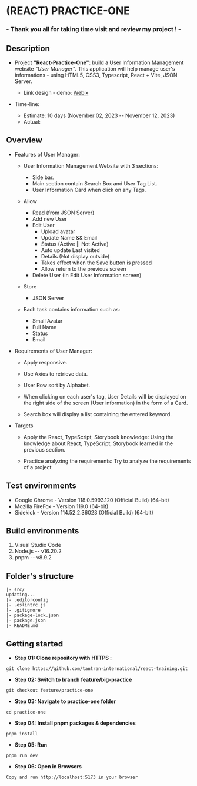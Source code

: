 # (REACT) PRACTICE-ONE

### - Thank you all for taking time visit and review my project ! -

## Description

- Project **"React-Practice-One"**: build a User Information Management website _"User Manager"_. This application will help manage user's informations - using HTML5, CSS3, Typescript, React + Vite, JSON Server.

  - Link design - demo: [Webix](https://webix.com/demos/user-manager/)

- Time-line:

  - Estimate: 10 days (November 02, 2023 -- November 12, 2023)
  - Actual:

## Overview

- Features of User Manager:

  - User Information Management Website with 3 sections:

    - Side bar.
    - Main section contain Search Box and User Tag List.
    - User Information Card when click on any Tags.

  - Allow

    - Read (from JSON Server)
    - Add new User
    - Edit User
      - Upload avatar
      - Update Name && Email
      - Status (Active || Not Active)
      - Auto update Last visited
      - Details (Not display outside)
      - Takes effect when the Save button is pressed
      - Allow return to the previous screen
    - Delete User (In Edit User Information screen)

  - Store

    - JSON Server

  - Each task contains information such as:

    - Small Avatar
    - Full Name
    - Status
    - Email

- Requirements of User Manager:

  - Apply responsive.

  - Use Axios to retrieve data.

  - User Row sort by Alphabet.

  - When clicking on each user's tag, User Details will be displayed on the right side of the screen (User information) in the form of a Card.

  - Search box will display a list containing the entered keyword.

- Targets

  - Apply the React, TypeScript, Storybook knowledge: Using the knowledge about React, TypeScript, Storybook learned in the previous section.

  - Practice analyzing the requirements: Try to analyze the requirements of a project

## Test environments

- Google Chrome - Version 118.0.5993.120 (Official Build) (64-bit)
- Mozilla FireFox - Version 119.0 (64-bit)
- Sidekick - Version 114.52.2.36023 (Official Build) (64-bit)

## Build environments

1. Visual Studio Code
2. Node.js -- v16.20.2
3. pnpm -- v8.9.2

## Folder's structure

```
|- src/
updating...
|- .editorconfig
|- .eslintrc.js
|- .gitignore
|- package-lock.json
|- package.json
|- README.md
```

## Getting started

- **Step 01: Clone repository with HTTPS :**

```
git clone https://github.com/tantran-international/react-training.git
```

- **Step 02: Switch to branch feature/big-practice**

```
git checkout feature/practice-one
```

- **Step 03: Navigate to practice-one folder**

```
cd practice-one
```

- **Step 04: Install pnpm packages & dependencies**

```
pnpm install
```

- **Step 05: Run**

```
pnpm run dev
```

- **Step 06: Open in Browsers**

```
Copy and run http://localhost:5173 in your browser
```
